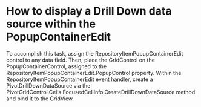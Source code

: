 # How to display a Drill Down data source within the PopupContainerEdit


<p>To accomplish this task, assign the RepositoryItemPopupContainerEdit control to any data field. Then, place the GridControl on the PopupContainerControl, assigned to the RepositoryItemPopupContainerEdit.PopupControl property. Within the RepositoryItemPopupContainerEdit event handler, create a PivotDrillDownDataSource via the PivotGridControl.Cells.FocusedCellInfo.CreateDrillDownDataSource method and bind it to the GridView.</p>

<br/>


